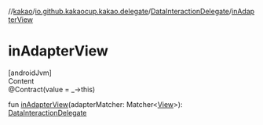 //[kakao](../../../index.md)/[io.github.kakaocup.kakao.delegate](../index.md)/[DataInteractionDelegate](index.md)/[inAdapterView](in-adapter-view.md)



# inAdapterView  
[androidJvm]  
Content  
@Contract(value = _->this)  
  
fun [inAdapterView](in-adapter-view.md)(adapterMatcher: Matcher<[View](https://developer.android.com/reference/kotlin/android/view/View.html)>): [DataInteractionDelegate](index.md)  



